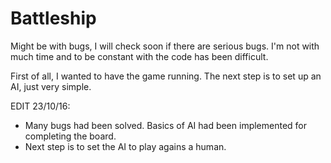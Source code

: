 # Battleship 

Might be with bugs, I will check soon if there are serious bugs. I'm not with much time and to be constant with the code has been difficult.

First of all, I wanted to have the game running. The next step is to set up an AI, just very simple.

EDIT 23/10/16: 
* Many bugs had been solved. Basics of AI had been implemented for completing the board. 
* Next step is to set the AI to play agains a human.
